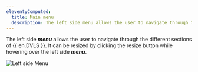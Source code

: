 ```yaml
---
eleventyComputed:
  title: Main menu
  description: The left side menu allows the user to navigate through the different sections of {{ en.DVLS }}.
---
```

The left side ***menu*** allows the user to navigate through the different sections of {{ en.DVLS }}. It can be resized by clicking the resize button while hovering over the left side ***menu***.

![Left side Menu](https://cdnweb.devolutions.net/docs/INTERFACE6006.png)


